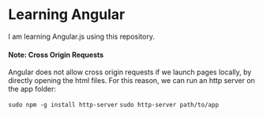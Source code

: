 # Learning Angular
I am learning Angular.js using this repository.


#### Note: Cross Origin Requests
Angular does not allow cross origin requests if we launch pages locally, by directly opening the html files. For this reason, we can run an http server on the app folder:

`sudo npm -g install http-server`
`sudo http-server path/to/app`
